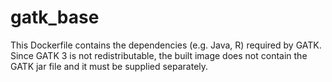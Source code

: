 gatk_base
=========

This Dockerfile contains the dependencies (e.g. Java, R) required by GATK. Since GATK 3 is not redistributable, the built image does not contain the GATK jar file and it must be supplied separately.

